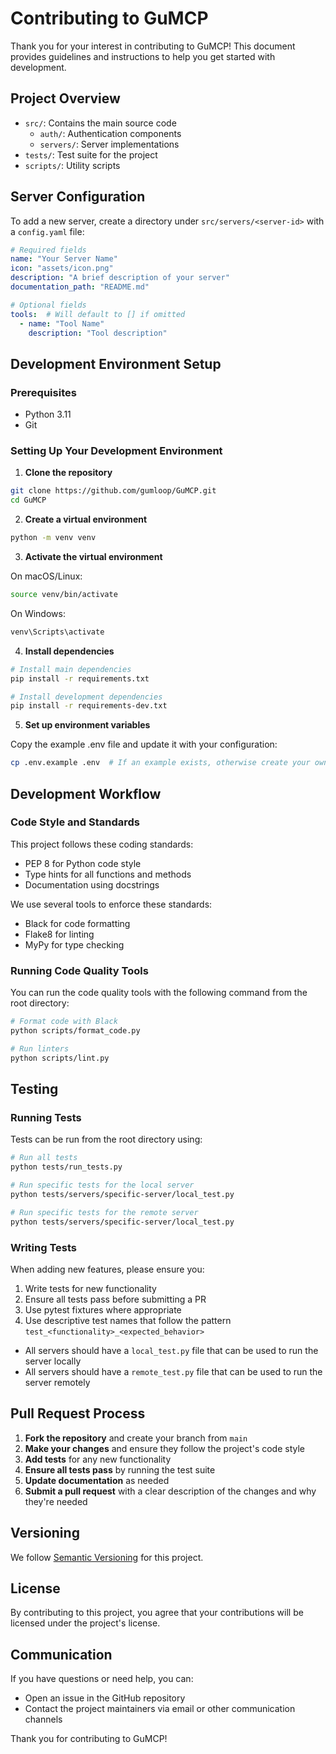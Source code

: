 # Contributing to GuMCP

Thank you for your interest in contributing to GuMCP! This document provides guidelines and instructions to help you get started with development.

## Project Overview

- `src/`: Contains the main source code
  - `auth/`: Authentication components
  - `servers/`: Server implementations
- `tests/`: Test suite for the project
- `scripts/`: Utility scripts

## Server Configuration

To add a new server, create a directory under `src/servers/<server-id>` with a `config.yaml` file:

```yaml
# Required fields
name: "Your Server Name"
icon: "assets/icon.png"
description: "A brief description of your server"
documentation_path: "README.md"

# Optional fields
tools:  # Will default to [] if omitted
  - name: "Tool Name"
    description: "Tool description"
```

## Development Environment Setup

### Prerequisites

- Python 3.11
- Git

### Setting Up Your Development Environment

1. **Clone the repository**

```bash
git clone https://github.com/gumloop/GuMCP.git
cd GuMCP
```

2. **Create a virtual environment**

```bash
python -m venv venv
```

3. **Activate the virtual environment**

On macOS/Linux:

```bash
source venv/bin/activate
```

On Windows:

```bash
venv\Scripts\activate
```

4. **Install dependencies**

```bash
# Install main dependencies
pip install -r requirements.txt

# Install development dependencies
pip install -r requirements-dev.txt
```

5. **Set up environment variables**

Copy the example .env file and update it with your configuration:

```bash
cp .env.example .env  # If an example exists, otherwise create your own
```

## Development Workflow

### Code Style and Standards

This project follows these coding standards:

- PEP 8 for Python code style
- Type hints for all functions and methods
- Documentation using docstrings

We use several tools to enforce these standards:

- Black for code formatting
- Flake8 for linting
- MyPy for type checking

### Running Code Quality Tools

You can run the code quality tools with the following command from the root directory:

```bash
# Format code with Black
python scripts/format_code.py

# Run linters
python scripts/lint.py
```

## Testing

### Running Tests

Tests can be run from the root directory using:

```bash
# Run all tests
python tests/run_tests.py

# Run specific tests for the local server
python tests/servers/specific-server/local_test.py

# Run specific tests for the remote server
python tests/servers/specific-server/local_test.py
```

### Writing Tests

When adding new features, please ensure you:

1. Write tests for new functionality
2. Ensure all tests pass before submitting a PR
3. Use pytest fixtures where appropriate
4. Use descriptive test names that follow the pattern `test_<functionality>_<expected_behavior>`

- All servers should have a `local_test.py` file that can be used to run the server locally
- All servers should have a `remote_test.py` file that can be used to run the server remotely

## Pull Request Process

1. **Fork the repository** and create your branch from `main`
2. **Make your changes** and ensure they follow the project's code style
3. **Add tests** for any new functionality
4. **Ensure all tests pass** by running the test suite
5. **Update documentation** as needed
6. **Submit a pull request** with a clear description of the changes and why they're needed

## Versioning

We follow [Semantic Versioning](https://semver.org/) for this project.

## License

By contributing to this project, you agree that your contributions will be licensed under the project's license.

## Communication

If you have questions or need help, you can:

- Open an issue in the GitHub repository
- Contact the project maintainers via email or other communication channels

Thank you for contributing to GuMCP!
